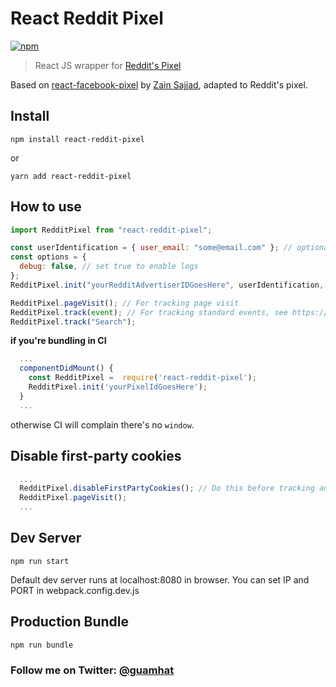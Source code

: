 # React Reddit Pixel

[![npm](https://img.shields.io/npm/dm/react-reddit-pixel.svg)](https://www.npmjs.com/package/react-reddit-pixel)

> React JS wrapper for [Reddit's Pixel](https://advertising.reddithelp.com/en/categories/managing-ads/implementing-reddit-pixel)

Based on [react-facebook-pixel](https://github.com/zsajjad/react-facebook-pixel) by [Zain Sajjad](https://github.com/zsajjad), adapted to Reddit's pixel.

## Install

```
npm install react-reddit-pixel

```

or

```
yarn add react-reddit-pixel

```

## How to use

```js
import RedditPixel from "react-reddit-pixel";

const userIdentification = { user_email: "some@email.com" }; // optional
const options = {
  debug: false, // set true to enable logs
};
RedditPixel.init("yourRedditAdvertiserIDGoesHere", userIdentification, options);

RedditPixel.pageVisit(); // For tracking page visit
RedditPixel.track(event); // For tracking standard events, see https://advertising.reddithelp.com/en/categories/managing-ads/implementing-reddit-pixel
RedditPixel.track("Search");
```

**if you're bundling in CI**

```js
  ...
  componentDidMount() {
    const RedditPixel =  require('react-reddit-pixel');
    RedditPixel.init('yourPixelIdGoesHere');
  }
  ...
```

otherwise CI will complain there's no `window`.

## Disable first-party cookies

```js
  ...
  RedditPixel.disableFirstPartyCookies(); // Do this before tracking any events
  RedditPixel.pageVisit();
  ...
```

## Dev Server

```
npm run start

```

Default dev server runs at localhost:8080 in browser.
You can set IP and PORT in webpack.config.dev.js

## Production Bundle

```
npm run bundle
```

### Follow me on Twitter: [@guamhat](https://twitter.com/guamhat)

